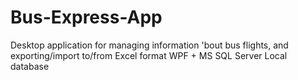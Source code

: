 # Bus-Express-App
Desktop application for managing information 'bout bus flights, and exporting/import to/from Excel format  WPF + MS SQL Server Local database
